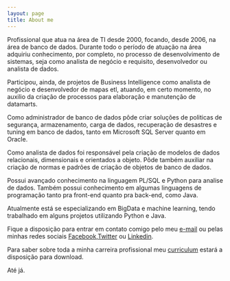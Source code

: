 ```yaml
---
layout: page
title: About me 
---
```


Profissional que atua na área de TI desde 2000, focando, desde 2006, na área de banco de dados.
Durante todo o período de atuação na área adquiriu conhecimento, por completo, no processo de desenvolvimento de sistemas, seja como analista de negócio e requisito, desenvolvedor ou analista de dados. 

Participou, ainda, de projetos de Business Intelligence como analista de negócio e desenvolvedor de mapas etl, atuando, em certo momento, no auxilio da criação de processos para elaboração e manutenção de datamarts.

Como administrador de banco de dados pôde criar soluções de politicas de segurança, armazenamento, carga de dados, recuperação de desastres e tuning em banco de dados, tanto em Microsoft SQL Server quanto em Oracle.

Como analista de dados foi responsável pela criação de modelos de dados relacionais, dimensionais e orientados a objeto. Pôde também auxiliar na criação de normas e padrões de criação de objetos de banco de dados.

Possui avançado conhecimento na linguagem PL/SQL e Python para analise de dados. Também possui conhecimento em algumas linguagens de programação tanto pra front-end quanto pra back-end, como Java.

Atualmente está se especializando em BigData e machine learning, tendo trabalhado em alguns projetos utilizando Python e Java.

Fique a disposição para entrar em contato comigo pelo meu [e-mail] ou pelas minhas redes sociais [Facebook],[Twitter] ou [Linkedin].

Para saber sobre toda a minha carreira profissional meu [curriculum] estará a disposição para download.

Até já.

[Facebook]: https://www.facebook.com/michelmourasilva
[Twitter]: https://twitter.com/meshellmoura
[Linkedin]: https://www.linkedin.com/in/michelmourasilva/
[e-mail]: michelmourasilva@gmail.com
[curriculum]: /assets/images/curriculum.pdf
